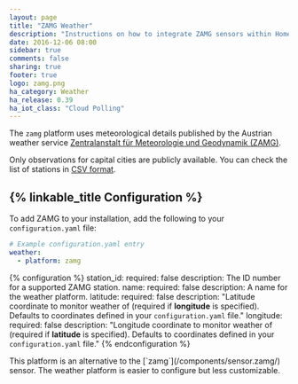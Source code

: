 ```yaml
---
layout: page
title: "ZAMG Weather"
description: "Instructions on how to integrate ZAMG sensors within Home Assistant."
date: 2016-12-06 08:00
sidebar: true
comments: false
sharing: true
footer: true
logo: zamg.png
ha_category: Weather
ha_release: 0.39
ha_iot_class: "Cloud Polling"
---
```


The `zamg` platform uses meteorological details published by the Austrian weather service [Zentralanstalt für Meteorologie und Geodynamik (ZAMG)](https://www.zamg.ac.at).

Only observations for capital cities are publicly available. You can check the list of stations in [CSV format](http://www.zamg.ac.at/ogd).

## {% linkable_title Configuration %}

To add ZAMG to your installation, add the following to your `configuration.yaml` file:

```yaml
# Example configuration.yaml entry
weather:
  - platform: zamg
```

{% configuration %}
station_id:
  required: false
  description: The ID number for a supported ZAMG station.
name:
  required: false
  description: A name for the weather platform.
latitude:
  required: false
  description: "Latitude coordinate to monitor weather of (required if **longitude** is specified). Defaults to coordinates defined in your `configuration.yaml` file."
longitude:
  required: false
  description: "Longitude coordinate to monitor weather of (required if **latitude** is specified). Defaults to coordinates defined in your `configuration.yaml` file."
{% endconfiguration %}

<p class='note'>
This platform is an alternative to the [`zamg`](/components/sensor.zamg/) sensor. The weather platform is easier to configure but less customizable.
</p>
